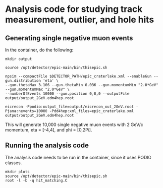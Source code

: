 # Analysis code for studying track measurement, outlier, and hole hits

Generating single negative muon events
----------------------------------------
In the container, do the following:

```
mkdir output

source /opt/detector/epic-main/bin/thisepic.sh

npsim --compactFile $DETECTOR_PATH/epic_craterlake.xml --enableGun --gun.distribution 'eta' \
--gun.thetaMax 3.106 --gun.thetaMin 0.036 --gun.momentumMin "2.0*GeV" --gun.momentumMax "2.0*GeV" \
--numberOfEvents 10000 --gun.position 0,0,0 --outputFile output/output_2GeV.edm4hep.root

eicrecon -Ppodio:output_file=output/eicrecon_out_2GeV.root -Pjana:nevents=10000 -Pdd4hep:xml_files=epic_craterlake.xml output/output_2GeV.edm4hep.root
```

This will generate 10,000 single negative muon events with 2 GeV/c momentum, eta = [-4,4], and phi = [0,2Pi].

Running the analysis code
---------------------
The analysis code needs to be run in the container, since it uses PODIO classes.

```
mkdir plots
source /opt/detector/epic-main/bin/thisepic.sh
root -l -b -q hit_matching.C 
```

